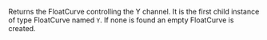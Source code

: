Returns the FloatCurve controlling the Y channel. It is the first child
instance of type FloatCurve named `Y`. If none is found an empty
FloatCurve is created.